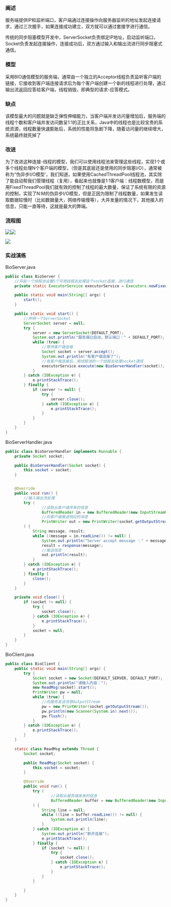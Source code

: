 ### 阐述

服务端提供IP和监听端口，客户端通过连接操作向服务器监听的地址发起连接请求，通过三次握手，如果连接成功建立，双方就可以通过套接字进行通信。

传统的同步阻塞模型开发中，ServerSocket负责绑定IP地址，启动监听端口，Socket负责发起连接操作，连接成功后，双方通过输入和输出流进行同步阻塞式通信。

### 模型

采用BIO通信模型的服务端，通常由一个独立的Acceptor线程负责监听客户端的链接，它接收到客户端连接请求后为每个客户端创建一个新的线程进行处理，通过输出流返回应答给客户端，线程销毁，即典型的请求-应答模式。

### 缺点

该模型最大的问题就是缺乏弹性伸缩能力，当客户端并发访问量增加后，服务端的线程个数和客户端并发访问数呈1:1的正比关系，Java中的线程也是比较宝贵的系统资源，线程数量快速膨胀后，系统的性能将急剧下降，随着访问量的继续增大，系统最终就死掉了

### 改进

为了改进这种连接-线程的模型，我们可以使用线程池来管理这些线程，实现1个或多个线程处理N个客户端的模型，（但是其底层还是使用的同步阻塞I/O），通常被称为“伪异步I/O模型‘，我们知道，如果使用CachedThreadPool线程池，其实除了能自动帮我们管理线程（复用），看起来也就像是1:1客户端：线程数模型，而是用FixedThreadPool我们就有效的控制了线程的最大数量，保证了系统有限的资源的控制，实现了N:M的伪异步I/O模型，但是正因为限制了线程数量，如果发生读取数据较慢时（比如数据量大，网络传输慢等），大并发量的情况下，其他接入的信息，只能一直等待，这就是最大的弊端。

### 流程图

![](/assets/2190asjdkas.png)![](/assets/123478ashdjah.png)

![](/assets/21390udkfajd.png)

### 实战演练

BioServer.java

```java
public class BioServer {
    //开启一个线程池设置5个可用线程去处理这个socket连接，进行通信
    private static ExecutorService executorService = Executors.newFixedThreadPool(5);

    public static void main(String[] args) {
        start();
    }

    public static void start() {
        //声明一个ServerSocket
        ServerSocket server = null;
        try {
            server = new ServerSocket(DEFAULT_PORT);
            System.out.println("服务端已启动，默认端口：" + DEFAULT_PORT);
            while (true) {
                //等待客户端连接
                Socket socket = server.accept();
                System.out.println("有客户端连接了");
                //有客户端连接后，用线程池的一个线程去处理socket通信
                executorService.execute(new BioServerHandler(socket));
            }
        } catch (IOException e) {
            e.printStackTrace();
        } finally {
            if (server != null) {
                try {
                    server.close();
                } catch (IOException e) {
                    e.printStackTrace();
                }
            }
        }
    }
}
```

BioServerHandler.java

```java
public class BioServerHandler implements Runnable {
    private Socket socket;

    public BioServerHandler(Socket socket) {
        this.socket = socket;
    }


    @Override
    public void run() {
        //输入输出流处理
        try (
                //读取从客户端传来的信息
                BufferedReader in = new BufferedReader(new InputStreamReader(socket.getInputStream()));
                //向客户端推送响应的消息
                PrintWriter out = new PrintWriter(socket.getOutputStream(), true)
        ) {
            String message, result;
            while ((message = in.readLine()) != null) {
                System.out.println("Server accept message ：" + message);
                result = response(message);
                //推送信息
                out.println(result);
            }
        } catch (IOException e) {
            e.printStackTrace();
        } finally {
            close();
        }
    }

    private void close() {
        if (socket != null) {
            try {
                socket.close();
            } catch (IOException e) {
                e.printStackTrace();
            }
            socket = null;
        }
    }
}
```

BioClient.java

```java
public class BioClient {
    public static void main(String[] args) {
        try {
            Socket socket = new Socket(DEFAULT_SERVER, DEFAULT_PORT);
            System.out.println("请输入内容：");
            new ReadMsg(socket).start();
            PrintWriter pw = null;
            while (true) {
                //向服务发送消息OutputStream
                pw = new PrintWriter(socket.getOutputStream());
                pw.println(new Scanner(System.in).next());
                pw.flush();
            }
        } catch (IOException e) {
            e.printStackTrace();
        }
    }

    static class ReadMsg extends Thread {
        Socket socket;

        public ReadMsg(Socket socket) {
            this.socket = socket;
        }

        @Override
        public void run() {
            try (
                    //读取从服务端发来的信息
                    BufferedReader buffer = new BufferedReader(new InputStreamReader(socket.getInputStream()));
            ) {
                String line = null;
                while ((line = buffer.readLine()) != null) {
                    System.out.println(line);
                }
            } catch (IOException e) {
                System.out.println("断开连接");
                e.printStackTrace();
            } finally {
                if (socket != null) {
                    try {
                        socket.close();
                    } catch (IOException e) {
                        e.printStackTrace();
                    }
                }
            }

        }
    }
}
```



